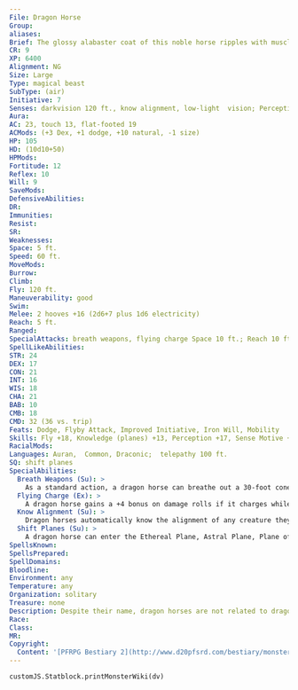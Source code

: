 ```yaml
---
File: Dragon Horse
Group: 
aliases: 
Brief: The glossy alabaster coat of this noble horse ripples with muscles, while its hooves shimmer with pale blue energy.
CR: 9
XP: 6400
Alignment: NG
Size: Large
Type: magical beast
SubType: (air)
Initiative: 7
Senses: darkvision 120 ft., know alignment, low-light  vision; Perception +17
Aura: 
AC: 23, touch 13, flat-footed 19
ACMods: (+3 Dex, +1 dodge, +10 natural, -1 size)
HP: 105
HD: (10d10+50)
HPMods: 
Fortitude: 12
Reflex: 10
Will: 9
SaveMods: 
DefensiveAbilities: 
DR: 
Immunities: 
Resist: 
SR: 
Weaknesses: 
Space: 5 ft.
Speed: 60 ft.
MoveMods: 
Burrow: 
Climb: 
Fly: 120 ft.
Maneuverability: good
Swim: 
Melee: 2 hooves +16 (2d6+7 plus 1d6 electricity)
Reach: 5 ft.
Ranged: 
SpecialAttacks: breath weapons, flying charge Space 10 ft.; Reach 10 ft.
SpellLikeAbilities: 
STR: 24
DEX: 17
CON: 21
INT: 16
WIS: 18
CHA: 21
BAB: 10
CMB: 18
CMD: 32 (36 vs. trip)
Feats: Dodge, Flyby Attack, Improved Initiative, Iron Will, Mobility
Skills: Fly +18, Knowledge (planes) +13, Perception +17, Sense Motive +14, Survival +14
RacialMods: 
Languages: Auran,  Common, Draconic;  telepathy 100 ft.
SQ: shift planes
SpecialAbilities:
  Breath Weapons (Su): >
    As a standard action, a dragon horse can breathe out a 30-foot cone of mist. This mist either deals 10d6 points of cold damage (DC 20 Reflex half ), creates a region of fog in the area that lasts for 1 minute (similar to that created by a fog cloud spell), or creates a blast of severe wind (see Pathfinder RPG Core Rulebook 439) in the area. The dragon horse may use this breath weapon once every 1d4 rounds. The save DC is Constitution-based.
  Flying Charge (Ex): >
    A dragon horse gains a +4 bonus on damage rolls if it charges while flying.
  Know Alignment (Su): >
    Dragon horses automatically know the alignment of any creature they can see.
  Shift Planes (Su): >
    A dragon horse can enter the Ethereal Plane, Astral Plane, Plane of Air, or Material Plane once per day as a standard action. This functions as plane shift, but the dragon horse can only bring up to two other willing creatures with it, and only if they are on its back.
SpellsKnown: 
SpellsPrepared: 
SpellDomains: 
Bloodline: 
Environment: any
Temperature: any
Organization: solitary
Treasure: none
Description: Despite their name, dragon horses are not related to dragons. These noble creatures gain their name from their ability to fly through the air without wings and to create different effects with their misty breath.  Dragon horses are solitary creatures, spending most of their time up among the clouds and rarely setting hoof to solid ground. A mated pair of dragon horses remains together to raise its young, but otherwise individuals prefer to be on their own. They are fierce and reclusive, but peaceful and even playful under the right circumstances. Dragon horses sometimes offer aid and assistance to decent folk in need, taking care to use their ability to know alignment to avoid accidentally providing aid to evil creatures, whom they despise.  Dragon horse foals are highly prized as potential steeds, but as dragon horses are highly intelligent creatures, they cannot be trained as if they were animals. Instead, one who seeks a dragon horse mount must use diplomacy to secure the creature's aid.  Peaceful creatures by nature, dragon horses prefer to avoid combat by flying away. When they are forced to fight (often in response to an evil creature's mayhem), they attempt to deal nonlethal damage to all but evil-aligned foes, leaving any unconscious opponents unharmed. Those who have chosen evil ways may sometimes receive the same mercy, in the hope that it helps them see the light, but innately evil foes are dispatched as quickly and cleanly as possible.
Race: 
Class: 
MR: 
Copyright:
  Content: '[PFRPG Bestiary 2](http://www.d20pfsrd.com/bestiary/monster-listings/magical-beasts/dragon-horse)'
---
```

```dataviewjs
customJS.Statblock.printMonsterWiki(dv)
```
